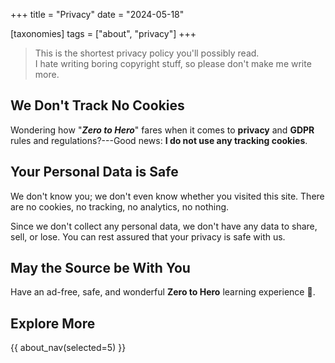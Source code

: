 +++
title = "Privacy"
date = "2024-05-18"

[taxonomies]
tags = ["about", "privacy"]
+++

> This is the shortest privacy policy you'll possibly read.  
> I hate writing boring copyright stuff, so please don't make me write more.

## We Don't Track No Cookies

Wondering how "**_Zero to Hero_**" fares when it comes to **privacy** and 
**GDPR** rules and regulations?---Good 
news: **I do not use any tracking cookies**.

## Your Personal Data is Safe

We don't know you; we don't even know whether you visited this site. 
There are no cookies, no tracking, no analytics, no nothing.

Since we don't collect any personal data, we don't have any data to share,
sell, or lose. You can rest assured that your privacy is safe with us.

## May the Source be With You

Have an ad-free, safe, and wonderful **Zero to Hero** learning experience 🎉.

## Explore More

{{ about_nav(selected=5) }}